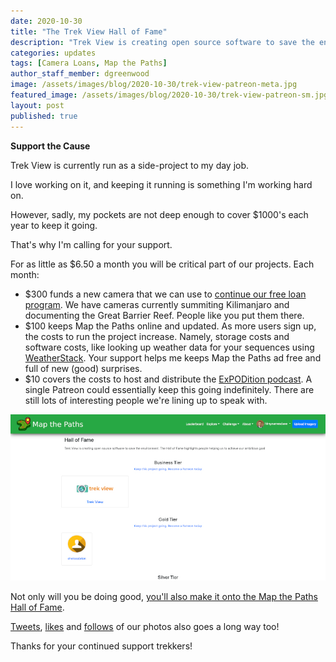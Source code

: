 ```yaml
---
date: 2020-10-30
title: "The Trek View Hall of Fame"
description: "Trek View is creating open source software to save the environment. The Hall of Fame highlights people helping us to achieve our ambitious goal."
categories: updates
tags: [Camera Loans, Map the Paths]
author_staff_member: dgreenwood
image: /assets/images/blog/2020-10-30/trek-view-patreon-meta.jpg
featured_image: /assets/images/blog/2020-10-30/trek-view-patreon-sm.jpg
layout: post
published: true
---
```


**Support the Cause**

Trek View is currently run as a side-project to my day job. 

I love working on it, and keeping it running is something I'm working hard on.

However, sadly, my pockets are not deep enough to cover $1000's each year to keep it going.

That's why I'm calling for your support.

For as little as $6.50 a month you will be critical part of our projects. Each month:

* $300 funds a new camera that we can use to [continue our free loan program](https://www.trekview.org/loan/). We have cameras currently summiting Kilimanjaro and documenting the Great Barrier Reef. People like you put them there.
* $100 keeps Map the Paths online and updated. As more users sign up, the costs to run the project increase. Namely, storage costs and software costs, like looking up weather data for your sequences using [WeatherStack](https://weatherstack.com/). Your support helps me keeps Map the Paths ad free and full of new (good) surprises.
* $10 covers the costs to host and distribute the [ExPODition podcast](/blog/2020/2020-10-23-expodition-podcast-launch). A single Patreon could essentially keep this going indefinitely. There are still lots of interesting people we're lining up to speak with.

<img class="img-fluid" src="/assets/images/blog/2020-10-30/map-the-paths-hall-of-fame.jpg" alt="Map the Paths Hall of Fame" title="Map the Paths Hall of Fame" />

Not only will you be doing good, [you'll also make it onto the Map the Paths Hall of Fame](https://www.mapthepaths.com/hall-of-fame/).

[Tweets](https://twitter.com/trekview), [likes](https://www.facebook.com/trekview/) and [follows](https://www.instagram.com/trekviewed/) of our photos also goes a long way too!

Thanks for your continued support trekkers!